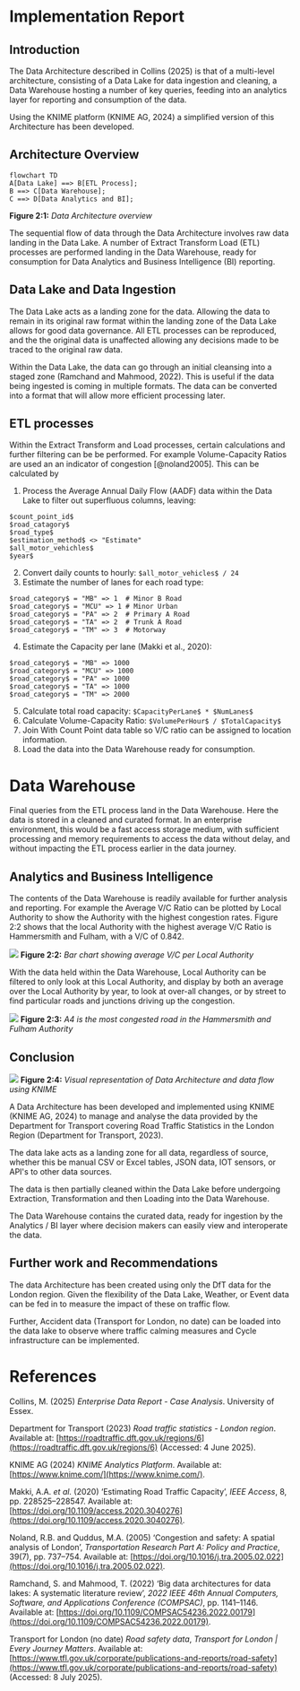 # Implementation Report

## Introduction

The Data Architecture described in Collins (2025) is that of a multi-level architecture, consisting of a Data Lake for data ingestion and cleaning, a Data Warehouse hosting a number of key queries, feeding into an analytics layer for reporting and consumption of the data.

Using the KNIME platform (KNIME AG, 2024) a simplified version of this Architecture has been developed.

## Architecture Overview

```mermaid
flowchart TD
A[Data Lake] ==> B[ETL Process];
B ==> C[Data Warehouse];
C ==> D[Data Analytics and BI];
```
**Figure 2:1:** _Data Architecture overview_

The sequential flow of data through the Data Architecture involves raw data landing in the Data Lake. A number of Extract Transform Load (ETL) processes are performed landing in the Data Warehouse, ready for consumption for Data Analytics and Business Intelligence (BI) reporting. 

## Data Lake and Data Ingestion

The Data Lake acts as a landing zone for the data. Allowing the data to remain in its original raw format within the landing zone of the Data Lake allows for good data governance. All ETL processes can be reproduced, and the the original data is unaffected allowing any decisions made to be traced to the original raw data. 

Within the Data Lake, the data can go through an initial cleansing into a staged zone (Ramchand and Mahmood, 2022). This is useful if the data being ingested is coming in multiple formats. The data can be converted into a format that will allow more efficient processing later. 


## ETL processes

Within the Extract Transform and Load processes, certain calculations and further filtering can be be performed. For example Volume-Capacity Ratios are used an an indicator of congestion [@noland2005]. This can be calculated by
1. Process the Average Annual Daily Flow (AADF) data within the Data Lake to filter out superfluous columns, leaving:
```
$count_point_id$
$road_catagory$
$road_type$
$estimation_method$ <> "Estimate"
$all_motor_vehichles$
$year$
```
2. Convert daily counts to hourly: `$all_motor_vehicles$ / 24`
3. Estimate the number of lanes for each road type:
```
$road_category$ = "MB" => 1  # Minor B Road
$road_category$ = "MCU" => 1 # Minor Urban
$road_category$ = "PA" => 2  # Primary A Road
$road_category$ = "TA" => 2  # Trunk A Road
$road_category$ = "TM" => 3  # Motorway
```

4. Estimate the Capacity per lane (Makki et al., 2020):
```
$road_category$ = "MB" => 1000
$road_category$ = "MCU" => 1000
$road_category$ = "PA" => 1000
$road_category$ = "TA" => 1000
$road_category$ = "TM" => 2000
```
5. Calculate total road capacity: `$CapacityPerLane$ * $NumLanes$`
6. Calculate Volume-Capacity Ratio: `$VolumePerHour$ / $TotalCapacity$`
7. Join With Count Point data table so V/C ratio can be assigned to location information. 
8. Load the data into the Data Warehouse ready for consumption. 

# Data Warehouse
Final queries from the ETL process land in the Data Warehouse. Here the data is stored in a cleaned and curated format. In an enterprise environment, this would be a fast access storage medium, with sufficient processing and memory requirements to access the data without delay, and without impacting the ETL process earlier in the data journey.  

## Analytics and Business Intelligence

The contents of the Data Warehouse is readily available for further analysis and reporting. For example the Average V/C Ratio can be plotted by Local Authority to show the Authority with the highest congestion rates. 
Figure 2:2 shows that the local Authority with the highest average V/C Ratio is Hammersmith and Fulham, with a V/C of 0.842.

![](./Assest/VC_LA.png)
**Figure 2:2:** _Bar chart showing average V/C per Local Authority_

With the data held within the Data Warehouse, Local Authority can be filtered to only look at this Local Authority, and display by both an average over the Local Authority by year, to look at over-all changes, or by street to find particular roads and junctions driving up the congestion. 

![](./Assest/VC_Road.png)
**Figure 2:3:** _A4 is the most congested road in the Hammersmith and Fulham Authority_

## Conclusion

![](./Assest/KNIMEProcess.svg)
**Figure 2:4:** _Visual representation of Data Architecture and data flow using KNIME_

A Data Architecture has been developed and implemented using KNIME (KNIME AG, 2024) to manage and analyse the data provided by the Department for Transport covering Road Traffic Statistics in the London Region (Department for Transport, 2023).

The data lake acts as a landing zone for all data, regardless of source, whether this be manual CSV or Excel tables, JSON data, IOT sensors, or API's to other data sources. 

The data is then partially cleaned within the Data Lake before undergoing Extraction, Transformation and then Loading into the Data Warehouse. 

The Data Warehouse contains the curated data, ready for ingestion by the Analytics / BI layer where decision makers can easily view and interoperate the data.

## Further work and Recommendations

The data Architecture has been created using only the DfT data for the London region. Given the flexibility of the Data Lake, Weather, or Event data can be fed in to measure the impact of these on traffic flow. 

Further, Accident data (Transport for London, no date) can be loaded into the data lake to observe where traffic calming measures and Cycle infrastructure can be implemented.

# References

Collins, M. (2025) _Enterprise Data Report - Case Analysis_. University of Essex.

Department for Transport (2023) _Road traffic statistics - London region_. Available at: [https://roadtraffic.dft.gov.uk/regions/6](https://roadtraffic.dft.gov.uk/regions/6) (Accessed: 4 June 2025).

KNIME AG (2024) _KNIME Analytics Platform_. Available at: [https://www.knime.com/](https://www.knime.com/).

Makki, A.A. _et al._ (2020) ‘Estimating Road Traffic Capacity’, _IEEE Access_, 8, pp. 228525–228547. Available at: [https://doi.org/10.1109/access.2020.3040276](https://doi.org/10.1109/access.2020.3040276).

Noland, R.B. and Quddus, M.A. (2005) ‘Congestion and safety: A spatial analysis of London’, _Transportation Research Part A: Policy and Practice_, 39(7), pp. 737–754. Available at: [https://doi.org/10.1016/j.tra.2005.02.022](https://doi.org/10.1016/j.tra.2005.02.022).

Ramchand, S. and Mahmood, T. (2022) ‘Big data architectures for data lakes: A systematic literature review’, _2022 IEEE 46th Annual Computers, Software, and Applications Conference (COMPSAC)_, pp. 1141–1146. Available at: [https://doi.org/10.1109/COMPSAC54236.2022.00179](https://doi.org/10.1109/COMPSAC54236.2022.00179).

Transport for London (no date) _Road safety data_, _Transport for London | Every Journey Matters_. Available at: [https://www.tfl.gov.uk/corporate/publications-and-reports/road-safety](https://www.tfl.gov.uk/corporate/publications-and-reports/road-safety) (Accessed: 8 July 2025).